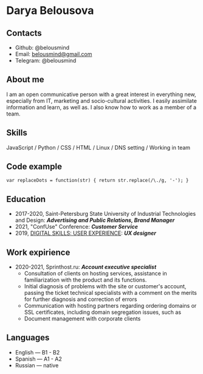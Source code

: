 # Darya Belousova
## Contacts
* Github: @belousmind
* Email: belousmind@gmail.com
* Telegram: @belousmind
## About me
I am an open communicative person with a great interest in everything new, especially from IT, marketing and socio-cultural activities. I easily assimilate information and learn, as well as. I also know how to work as a member of a team.
## Skills
JavaScript / Python / CSS / HTML / Linux / DNS setting / Working in team
## Code example
`var replaceDots = function(str) {
  return str.replace(/\./g, '-');
}`
## Education
* 2017-2020, Saint-Petersburg State University of Industrial Technologies and Design: ___Advertising and Public Relations, Brand Manager___
* 2021, "ConfUse" Conference: ___Customer Service___
* 2019, [DIGITAL SKILLS: USER EXPERIENCE](Futurelearn.com): ___UX designer___
## Work expirience
* 2020-2021, Sprinthost.ru: ___Account executive specialist___
  + Consultation of clients on hosting services, assistance in familiarization with the product and its functions.
  + Initial diagnosis of problems with the site or customer's account, passing the ticket technical specialists with a comment on the merits for further diagnosis and correction of errors
  + Communication with hosting partners regarding ordering domains or SSL certificates, including domain segregation issues, such as
  + Document management with corporate clients
## Languages
* English — B1 - B2
* Spanish — A1 - A2
* Russian — native

